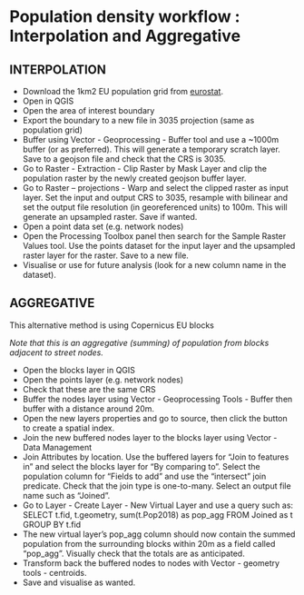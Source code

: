 # Population density workflow : Interpolation and Aggregative

## INTERPOLATION

- Download the 1km2 EU population grid from [eurostat](https://ec.europa.eu/eurostat/web/gisco/geodata/reference-data/population-distribution-demography/geostat#geostat11).
- Open in QGIS
- Open the area of interest boundary
- Export the boundary to a new file in 3035 projection (same as population grid)
- Buffer using Vector - Geoprocessing - Buffer tool and use a ~1000m buffer (or as preferred). This will generate a temporary scratch layer. Save to a geojson file and check that the CRS is 3035.
- Go to Raster - Extraction - Clip Raster by Mask Layer and clip the population raster by the newly created geojson buffer layer.
- Go to Raster – projections - Warp and select the clipped raster as input layer. Set the input and output CRS to 3035, resample with bilinear and set the output file resolution (in georeferenced units) to 100m. This will generate an upsampled raster. Save if wanted.
- Open a point data set (e.g. network nodes)
- Open the Processing Toolbox panel then search for the Sample Raster Values tool. Use the points dataset for the input layer and the upsampled raster layer for the raster. Save to a new file.
- Visualise or use for future analysis (look for a new column name in the dataset).

## AGGREGATIVE

This alternative method  is using Copernicus EU blocks

*Note that this is an aggregative (summing) of population from blocks adjacent to street nodes.* 

- Open the blocks layer in QGIS
- Open the points layer (e.g. network nodes)
- Check that these are the same CRS
- Buffer the nodes layer using Vector - Geoprocessing Tools - Buffer then buffer with a distance around 20m.
- Open the new layers properties and go to source, then click the button to create a spatial index.
- Join the new buffered nodes layer to the blocks layer using Vector - Data Management  
- Join Attributes by location. Use the buffered layers for “Join to features in” and select the blocks layer for “By comparing to”. Select the population column for “Fields to add” and use the “intersect” join predicate. Check that the join type is one-to-many. Select an output file name such as “Joined”.
- Go to Layer - Create Layer - New Virtual Layer and use a query such as: SELECT t.fid, t.geometry, sum(t.Pop2018) as pop_agg FROM Joined as t GROUP BY t.fid
- The new virtual layer’s pop_agg column should now contain the summed population from the surrounding blocks within 20m as a field called “pop_agg”. Visually check that the totals are as anticipated.
- Transform back the buffered nodes to nodes with Vector - geometry tools - centroids.
- Save and visualise as wanted.


